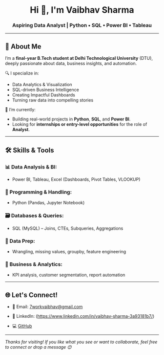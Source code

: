 <h1 align="center">Hi 👋, I'm Vaibhav Sharma</h1>
<h3 align="center">Aspiring Data Analyst | Python • SQL • Power BI • Tableau</h3>

---

## 🧠 About Me

I’m a **final-year B.Tech student at Delhi Technological University** (DTU), deeply passionate about data, business insights, and automation.

🔍 I specialize in:
- Data Analytics & Visualization
- SQL-driven Business Intelligence
- Creating Impactful Dashboards
- Turning raw data into compelling stories

🧭 I’m currently:
- Building real-world projects in **Python**, **SQL**, and **Power BI**.
- Looking for **internships or entry-level opportunities** for the role of **Analyst**.

---

## 🛠️ Skills & Tools

### 📊 Data Analysis & BI:
- Power BI, Tableau, Excel (Dashboards, Pivot Tables, VLOOKUP)

### 🐍 Programming & Handling:
- Python (Pandas, Jupyter Notebook)

### 🗃️ Databases & Queries:
- SQL (MySQL) – Joins, CTEs, Subqueries, Aggregations

### 🧼 Data Prep:
- Wrangling, missing values, groupby, feature engineering

### 🧠 Business & Analytics:
- KPI analysis, customer segmentation, report automation

---


## 🌐 Let's Connect!

- 📧 Email: 7workvaibhav@gmail.com
- 🔗 LinkedIn: (https://www.linkedin.com/in/vaibhav-sharma-3a93181b7/)
 
- 💻 [GitHub](https://github.com/yourusername)  

---

_Thanks for visiting! If you like what you see or want to collaborate, feel free to connect or drop a message 😊_
